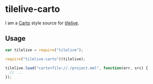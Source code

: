 # tilelive-carto

I am a [Carto](https://github.com/mapbox/carto) style source for
[tilelive](https://github.com/mapbox/tilelive.js).

## Usage

```javascript
var tilelive = require("tilelive");

require("tilelive-carto")(tilelive);

tilelive.load("carto+file://./project.mml", function(err, src) {
  // ...
});
```
